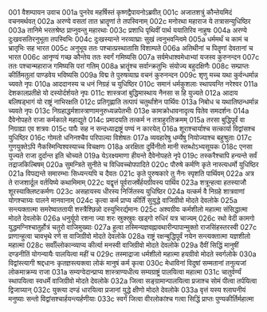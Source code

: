 001  वैशम्पायन उवाच
001a पुनरेव महर्षिस्तं कृष्णद्वैपायनोऽब्रवीत्
001c अजातशत्रुं कौन्तेयमिदं वचनमर्थवत्
002a अरण्ये वसतां तात भ्रातॄणां ते तपस्विनाम्
002c मनोरथा महाराज ये तत्रासन्युधिष्ठिर
003a तानिमे भरतश्रेष्ठ प्राप्नुवन्तु महारथाः
003c प्रशाधि पृथिवीं पार्थ ययातिरिव नाहुषः
004a अरण्ये दुःखवसतिरनुभूता तपस्विभिः
004c दुःखस्यान्ते नरव्याघ्राः सुखं त्वनुभवन्त्विमे
005a धर्ममर्थं च कामं च भ्रातृभिः सह भारत
005c अनुभूय ततः पश्चात्प्रस्थातासि विशाम्पते
006a अतिथीनां च पितॄणां देवतानां च भारत
006c आनृण्यं गच्छ कौन्तेय ततः स्वर्गं गमिष्यसि
007a सर्वमेधाश्वमेधाभ्यां यजस्व कुरुनन्दन
007c ततः पश्चान्महाराज गमिष्यसि परां गतिम्
008a भ्रातॄंश्च सर्वान्क्रतुभिः संयोज्य बहुदक्षिणैः
008c सम्प्राप्तः कीर्तिमतुलां पाण्डवेय भविष्यसि
009a विद्म ते पुरुषव्याघ्र वचनं कुरुनन्दन
009c शृणु मच्च यथा कुर्वन्धर्मान्न च्यवते नृपः
010a आददानस्य च धनं निग्रहं च युधिष्ठिर
010c समानं धर्मकुशलाः स्थापयन्ति नरेश्वर
011a देशकालप्रतीक्षे यो दस्योर्दर्शयते नृपः
011c शास्त्रजां बुद्धिमास्थाय नैनसा स हि युज्यते
012a आदाय बलिषड्भागं यो राष्ट्रं नाभिरक्षति
012c प्रतिगृह्णाति तत्पापं चतुर्थांशेन पार्थिवः
013a निबोध च यथातिष्ठन्धर्मान्न च्यवते नृपः
013c निग्रहाद्धर्मशास्त्राणामनुरुध्यन्नपेतभीः
013e कामक्रोधावनादृत्य पितेव समदर्शनः
014a दैवेनोपहते राजा कर्मकाले महाद्युते
014c प्रमादयति तत्कर्म न तत्राहुरतिक्रमम्
015a तरसा बुद्धिपूर्वं वा निग्राह्या एव शत्रवः
015c पापैः सह न सन्दध्याद्राष्ट्रं पण्यं न कारयेत्
016a शूराश्चार्याश्च सत्कार्या विद्वांसश्च युधिष्ठिर
016c गोमतो धनिनश्चैव परिपाल्या विशेषतः
017a व्यवहारेषु धर्म्येषु नियोज्याश्च बहुश्रुताः
017c गुणयुक्तेऽपि नैकस्मिन्विश्वस्याच्च विचक्षणः
018a अरक्षिता दुर्विनीतो मानी स्तब्धोऽभ्यसूयकः
018c एनसा युज्यते राजा दुर्दान्त इति चोच्यते
019a येऽरक्ष्यमाणा हीयन्ते दैवेनोपहते नृपे
019c तस्करैश्चापि हन्यन्ते सर्वं तद्राजकिल्बिषम्
020a सुमन्त्रिते सुनीते च विधिवच्चोपपादिते
020c पौरुषे कर्मणि कृते नास्त्यधर्मो युधिष्ठिर
021a विपद्यन्ते समारम्भाः सिध्यन्त्यपि च दैवतः
021c कृते पुरुषकारे तु नैनः स्पृशति पार्थिवम्
022a अत्र ते राजशार्दूल वर्तयिष्ये कथामिमाम्
022c यद्वृत्तं पूर्वराजर्षेर्हयग्रीवस्य पार्थिव
023a शत्रून्हत्वा हतस्याजौ शूरस्याक्लिष्टकर्मणः
023c असहायस्य धीरस्य निर्जितस्य युधिष्ठिर
024a यत्कर्म वै निग्रहे शात्रवाणां योगश्चाग्र्यः पालने मानवानाम्
024c कृत्वा कर्म प्राप्य कीर्तिं सुयुद्धे वाजिग्रीवो मोदते देवलोके
025a सन्त्यक्तात्मा समरेष्वाततायी शस्त्रैश्छिन्नो दस्युभिरर्द्यमानः
025c अश्वग्रीवः कर्मशीलो महात्मा संसिद्धात्मा मोदते देवलोके
026a धनुर्यूपो रशना ज्या शरः स्रुक्स्रुवः खड्गो रुधिरं यत्र चाज्यम्
026c रथो वेदी कामगो युद्धमग्निश्चातुर्होत्रं चतुरो वाजिमुख्याः
027a हुत्वा तस्मिन्यज्ञवह्नावथारीन्पापान्मुक्तो राजसिंहस्तरस्वी
027c प्राणान्हुत्वा चावभृथे रणे स वाजिग्रीवो मोदते देवलोके
028a राष्ट्रं रक्षन्बुद्धिपूर्वं नयेन सन्त्यक्तात्मा यज्ञशीलो महात्मा
028c सर्वाँल्लोकान्व्याप्य कीर्त्या मनस्वी वाजिग्रीवो मोदते देवलोके
029a दैवीं सिद्धिं मानुषीं दण्डनीतिं योगन्यायैः पालयित्वा महीं च
029c तस्माद्राजा धर्मशीलो महात्मा हयग्रीवो मोदते स्वर्गलोके
030a विद्वांस्त्यागी श्रद्दधानः कृतज्ञस्त्यक्त्वा लोकं मानुषं कर्म कृत्वा
030c मेधाविनां विदुषां सम्मतानां तनुत्यजां लोकमाक्रम्य राजा
031a सम्यग्वेदान्प्राप्य शास्त्राण्यधीत्य सम्यग्राष्ट्रं पालयित्वा महात्मा
031c चातुर्वर्ण्यं स्थापयित्वा स्वधर्मे वाजिग्रीवो मोदते देवलोके
032a जित्वा सङ्ग्रामान्पालयित्वा प्रजाश्च सोमं पीत्वा तर्पयित्वा द्विजाग्र्यान्
032c युक्त्या दण्डं धारयित्वा प्रजानां युद्धे क्षीणो मोदते देवलोके
033a वृत्तं यस्य श्लाघनीयं मनुष्याः सन्तो विद्वांसश्चार्हयन्त्यर्हणीयाः
033c स्वर्गं जित्वा वीरलोकांश्च गत्वा सिद्धिं प्राप्तः पुण्यकीर्तिर्महात्मा

